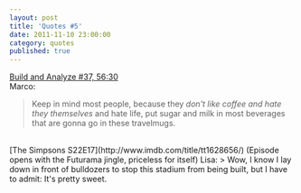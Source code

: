 ```yaml
---
layout: post
title: 'Quotes #5'
date: 2011-11-10 23:00:00
category: quotes
published: true
---
```

[Build and Analyze #37, 56:30](http://5by5.tv/buildanalyze/37)  
Marco:
> Keep in mind most people, because they *don't like coffee and hate they themselves* and hate life, put sugar and milk in most beverages that are gonna go in these travelmugs.
<br>
[The Simpsons S22E17](http://www.imdb.com/title/tt1628656/)  
(Episode opens with the Futurama jingle, priceless for itself)  
Lisa:
> Wow, I know I lay down in front of bulldozers to stop this stadium from being built, but I have to admit: It's pretty sweet.
